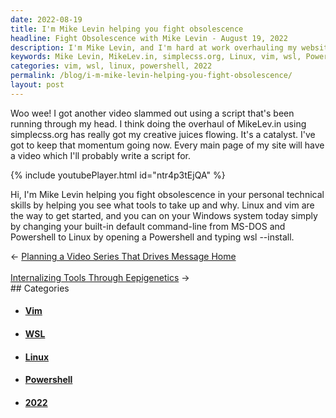```yaml
---
date: 2022-08-19
title: I'm Mike Levin helping you fight obsolescence
headline: Fight Obsolescence with Mike Levin - August 19, 2022
description: I'm Mike Levin, and I'm hard at work overhauling my website, MikeLev.in, with the help of simplecss.org. I'm also creating videos to help others fight obsolescence in their technical skills. Come join me as I introduce people to Linux and vim, and show them how to install Linux on their Windows systems with wsl --install in Powershell. Today is the day to take control of your technical skills!
keywords: Mike Levin, MikeLev.in, simplecss.org, Linux, vim, wsl, Powershell, August 19, 2022, Website, Technical Skills, Overhauling, Videos, Inspiration
categories: vim, wsl, linux, powershell, 2022
permalink: /blog/i-m-mike-levin-helping-you-fight-obsolescence/
layout: post
---
```



Woo wee! I got another video slammed out using a script that's been running
through my head. I think doing the overhaul of MikeLev.in using simplecss.org
has really got my creative juices flowing. It's a catalyst. I've got to keep
that momentum going now. Every main page of my site will have a video which
I'll probably write a script for.

{% include youtubePlayer.html id="ntr4p3tEjQA" %}

Hi, I'm Mike Levin helping you fight obsolescence in your personal technical
skills by helping you see what tools to take up and why. Linux and vim are the
way to get started, and you can on your Windows system today simply by changing
your built-in default command-line from MS-DOS and Powershell to Linux by
opening a Powershell and typing wsl --install.


<div class="post-nav"><div class="post-nav-prev"><span class="arrow">&larr;&nbsp;</span><a href="/blog/planning-a-video-series-that-drives-message-home">Planning a Video Series That Drives Message Home</a></div> &nbsp; <div class="post-nav-next"><a href="/blog/internalizing-tools-through-eepigenetics">Internalizing Tools Through Eepigenetics</a><span class="arrow">&nbsp;&rarr;</span></div></div>
## Categories

<ul>
<li><h4><a href='/vim/'>Vim</a></h4></li>
<li><h4><a href='/wsl/'>WSL</a></h4></li>
<li><h4><a href='/linux/'>Linux</a></h4></li>
<li><h4><a href='/powershell/'>Powershell</a></h4></li>
<li><h4><a href='/2022/'>2022</a></h4></li></ul>